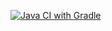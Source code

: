 [![Java CI with Gradle](https://github.com/Oksana07199/selenid/actions/workflows/gradle.yml/badge.svg)](https://github.com/Oksana07199/selenid/actions/workflows/gradle.yml)
